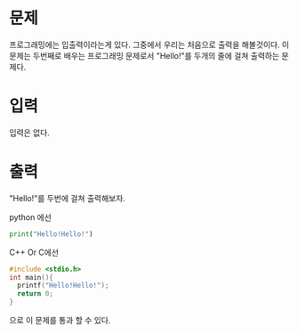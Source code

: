 # 문제

프로그래밍에는 입출력이라는게 있다.
그중에서 우리는 처음으로 출력을 해볼것이다.
이 문제는 두번째로 배우는 프로그래밍 문제로서 "Hello!"를 두개의 줄에 걸쳐 출력하는 문제다.

# 입력

입력은 없다.

# 출력

"Hello!"를 두번에 걸쳐 출력해보자.

python 에선
```py
print("Hello!Hello!")
```

C++ Or C에선

```c
#include <stdio.h>
int main(){
  printf("Hello!Hello!");
  return 0;
}
```
으로 이 문제를 통과 할 수 있다.
